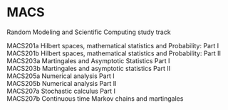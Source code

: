 # MACS
Random Modeling and Scientific Computing study track

MACS201a	Hilbert spaces, mathematical statistics and Probability: Part I						
MACS201b	Hilbert spaces, mathematical statistics and Probability: Part II							
MACS203a	Martingales and Asymptotic Statistics Part I							
MACS203b	Martingales and asymptotic statistics Part II						
MACS205a	Numerical analysis Part I							
MACS205b	Numerical analysis Part II								
MACS207a	Stochastic calculus Part I								
MACS207b	Continuous time Markov chains and martingales
